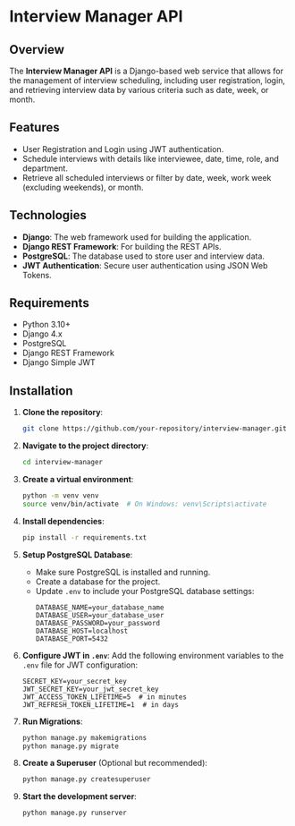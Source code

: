 
# Interview Manager API

## Overview

The **Interview Manager API** is a Django-based web service that allows for the management of interview scheduling, including user registration, login, and retrieving interview data by various criteria such as date, week, or month.

## Features

- User Registration and Login using JWT authentication.
- Schedule interviews with details like interviewee, date, time, role, and department.
- Retrieve all scheduled interviews or filter by date, week, work week (excluding weekends), or month.

## Technologies

- **Django**: The web framework used for building the application.
- **Django REST Framework**: For building the REST APIs.
- **PostgreSQL**: The database used to store user and interview data.
- **JWT Authentication**: Secure user authentication using JSON Web Tokens.

## Requirements

- Python 3.10+
- Django 4.x
- PostgreSQL
- Django REST Framework
- Django Simple JWT

## Installation

1. **Clone the repository**:
    ```bash
    git clone https://github.com/your-repository/interview-manager.git
    ```

2. **Navigate to the project directory**:
    ```bash
    cd interview-manager
    ```

3. **Create a virtual environment**:
    ```bash
    python -m venv venv
    source venv/bin/activate  # On Windows: venv\Scripts\activate
    ```

4. **Install dependencies**:
    ```bash
    pip install -r requirements.txt
    ```

5. **Setup PostgreSQL Database**:
    - Make sure PostgreSQL is installed and running.
    - Create a database for the project.
    - Update `.env` to include your PostgreSQL database settings:
        ```
        DATABASE_NAME=your_database_name
        DATABASE_USER=your_database_user
        DATABASE_PASSWORD=your_password
        DATABASE_HOST=localhost
        DATABASE_PORT=5432
        ```

6. **Configure JWT in `.env`**:
    Add the following environment variables to the `.env` file for JWT configuration:
    ```
    SECRET_KEY=your_secret_key
    JWT_SECRET_KEY=your_jwt_secret_key
    JWT_ACCESS_TOKEN_LIFETIME=5  # in minutes
    JWT_REFRESH_TOKEN_LIFETIME=1  # in days
    ```

7. **Run Migrations**:
    ```bash
    python manage.py makemigrations
    python manage.py migrate
    ```

8. **Create a Superuser** (Optional but recommended):
    ```bash
    python manage.py createsuperuser
    ```

9. **Start the development server**:
    ```bash
    python manage.py runserver
    ```
